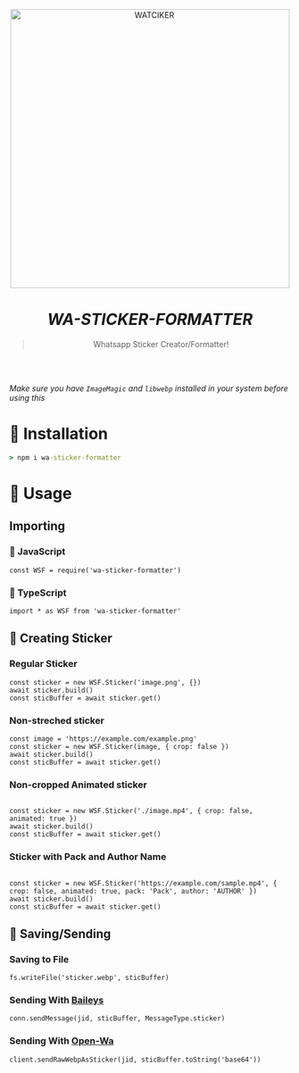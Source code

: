 <div align="center">
<img src="https://wallpapercave.com/wp/wp8493901.png" alt="WATCIKER" width="500" />

# _**WA-STICKER-FORMATTER**_

> Whatsapp Sticker Creator/Formatter!
>
>
</div><br/>
<br/>

*Make sure you have `ImageMagic` and `libwebp` installed in your system before using this*

# 🏮 Installation
```cmd
> npm i wa-sticker-formatter
```

# 🎋 Usage

## Importing
###  💛 JavaScript
```JS
const WSF = require('wa-sticker-formatter')
```
### 💙 TypeScript
```TS 
import * as WSF from 'wa-sticker-formatter'
```

## 🎨 Creating Sticker

### Regular Sticker

```JS
const sticker = new WSF.Sticker('image.png', {})
await sticker.build()
const sticBuffer = await sticker.get()

```

### Non-streched sticker 

```JS
const image = 'https://example.com/example.png' 
const sticker = new WSF.Sticker(image, { crop: false })
await sticker.build()
const sticBuffer = await sticker.get()

```

### Non-cropped Animated sticker 
```JS

const sticker = new WSF.Sticker('./image.mp4', { crop: false, animated: true })
await sticker.build()
const sticBuffer = await sticker.get()

```
### Sticker with Pack and Author Name

```JS

const sticker = new WSF.Sticker('https://example.com/sample.mp4', { crop: false, animated: true, pack: 'Pack', author: 'AUTHOR' })
await sticker.build()
const sticBuffer = await sticker.get()
```

## 💌 Saving/Sending

### Saving to File
```JS
fs.writeFile('sticker.webp', sticBuffer)
```
### Sending With [Baileys](https://github.com/wa-sticker-formatter)
```JS
conn.sendMessage(jid, sticBuffer, MessageType.sticker)
```
### Sending With [Open-Wa](https://github.com/open-wa/wa-automate)

```JS 
client.sendRawWebpAsSticker(jid, sticBuffer.toString('base64'))
```



